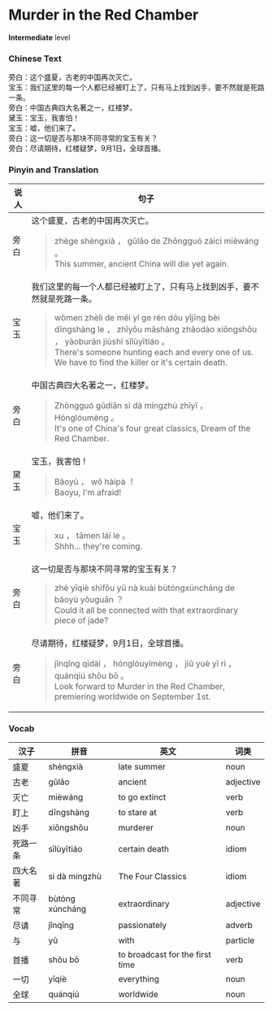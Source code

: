 # Murder in the Red Chamber
**Intermediate** level
### Chinese Text
旁白：这个盛夏，古老的中国再次灭亡。<br />宝玉：我们这里的每一个人都已经被盯上了，只有马上找到凶手，要不然就是死路一条。<br />旁白：中国古典四大名著之一，红楼梦。<br />黛玉：宝玉，我害怕！<br />宝玉：嘘，他们来了。<br />旁白：这一切是否与那块不同寻常的宝玉有关？<br />旁白：尽请期待，红楼疑梦，9月1日，全球首播。

### Pinyin and Translation
|说人|句子|
|----|----|
|旁白|这个盛夏，古老的中国再次灭亡。<blockquote>zhège shèngxià ， gǔlǎo de Zhōngguó zàicì mièwáng 。<br />This summer, ancient China will die yet again.</blockquote>|
|宝玉|我们这里的每一个人都已经被盯上了，只有马上找到凶手，要不然就是死路一条。<blockquote>wǒmen zhèli de měi yī ge rén dōu yǐjīng bèi dīngshàng le ， zhǐyǒu mǎshàng zhǎodào xiōngshǒu ， yàoburán jiùshì sǐlùyītiáo 。<br />There's someone hunting each and every one of us. We have to find the killer or it's certain death.</blockquote>|
|旁白|中国古典四大名著之一，红楼梦。<blockquote>Zhōngguó gǔdiǎn sì dà míngzhù zhīyī ， Hónglóumèng 。<br />It's one of China's four great classics, Dream of the Red Chamber.</blockquote>|
|黛玉|宝玉，我害怕！<blockquote>Bǎoyù ， wǒ hàipà ！<br />Baoyu, I'm afraid!</blockquote>|
|宝玉|嘘，他们来了。<blockquote>xu ， tāmen lái le 。<br />Shhh... they're coming.</blockquote>|
|旁白|这一切是否与那块不同寻常的宝玉有关？<blockquote>zhè yīqiè shìfǒu yǔ nà kuài bùtóngxúncháng de bǎoyù yǒuguān ？<br />Could it all be connected with that extraordinary piece of jade?</blockquote>|
|旁白|尽请期待，红楼疑梦，9月1日，全球首播。<blockquote>jǐnqǐng qīdài ， hónglóuyímèng ， jiǔ yuè yī rì ， quánqiú shǒu bō 。<br />Look forward to Murder in the Red Chamber, premiering worldwide on September 1st.</blockquote>|
### Vocab
|汉子|拼音|英文|词类|
|----|----|----|----|
|盛夏|shèngxià|late summer|noun|
|古老|gǔlǎo|ancient|adjective|
|灭亡|mièwáng|to go extinct|verb|
|盯上|dīngshàng|to stare at|verb|
|凶手|xiōngshǒu|murderer|noun|
|死路一条|sǐlùyītiáo|certain death|idiom|
|四大名著|sì dà míngzhù|The Four Classics|idiom|
|不同寻常|bùtóng xúncháng|extraordinary|adjective|
|尽请|jǐnqǐng|passionately|adverb|
|与|yǔ|with|particle|
|首播|shǒu bō|to broadcast for the first time|verb|
|一切|yīqiè|everything|noun|
|全球|quánqiú|worldwide|noun|